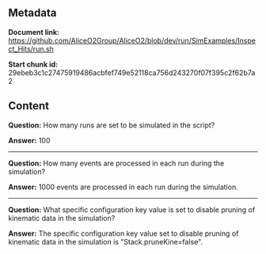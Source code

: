 ## Metadata

**Document link:** https://github.com/AliceO2Group/AliceO2/blob/dev/run/SimExamples/Inspect_Hits/run.sh

**Start chunk id:** 29ebeb3c1c27475919486acbfef749e52118ca756d243270f07f395c2f62b7a2

## Content

**Question:** How many runs are set to be simulated in the script?

**Answer:** 100

---

**Question:** How many events are processed in each run during the simulation?

**Answer:** 1000 events are processed in each run during the simulation.

---

**Question:** What specific configuration key value is set to disable pruning of kinematic data in the simulation?

**Answer:** The specific configuration key value set to disable pruning of kinematic data in the simulation is "Stack.pruneKine=false".